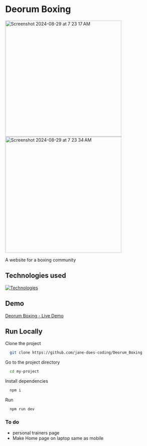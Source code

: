 # Deorum Boxing

<img width="370" alt="Screenshot 2024-08-29 at 7 23 17 AM" src="https://github.com/user-attachments/assets/78ae4d8f-8f6f-4665-a56f-85b8503e3a09">
<img width="370" alt="Screenshot 2024-08-29 at 7 23 34 AM" src="https://github.com/user-attachments/assets/27a26c34-dd2e-4b9f-9b3c-1fcf13749a67">


A website for a boxing community

## Technologies used

[![Technologies](https://skillicons.dev/icons?i=ts,tailwind,nextjs,react,github)](https://skillicons.dev)

## Demo

[Deorum Boxing - Live Demo](/deorum-boxing.vercel.app)

## Run Locally

Clone the project

```bash
  git clone https://github.com/jane-does-coding/Deorum_Boxing
```

Go to the project directory

```bash
  cd my-project
```

Install dependencies

```bash
  npm i
```

Run

```bash
  npm run dev
```

### To do

- personal trainers page
- Make Home page on laptop same as mobile
